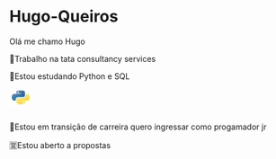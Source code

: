 # Hugo-Queiros
Olá me chamo Hugo 



💼Trabalho na tata consultancy services



📓Estou estudando Python e SQL 

 <img align="center" alt="Rafa-Python" height="30" width="40" src="https://raw.githubusercontent.com/devicons/devicon/master/icons/python/python-original.svg">
  
</div>

  ##


🚥Estou em transição de carreira quero ingressar como progamador jr



🈺Estou aberto a propostas 


  
 
